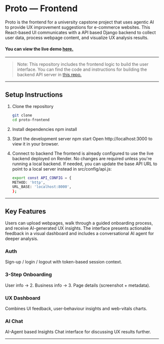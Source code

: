 # Proto — Frontend

Proto is the frontend for a university capstone project that uses agentic AI to provide UX improvement suggestions for e-commerce websites. This React-based UI communicates with a API based Django backend to collect user data, process webpage content, and visualize UX analysis results.

#### You can view the live demo [here.](https://proto-ux.netlify.app/)

---
> Note: This repository includes the frontend logic to build the user interface. You can find the code and instructions for building the backend API server in [this repo.](https://github.com/hussein-hh/proto-api)
---

## Setup Instructions

1. Clone the repository
   ```bash
   git clone 
   cd proto-frontend

2. Install dependencies
   npm install

3. Start the development server
   npm start
   Open http://localhost:3000 to view it in your browser.

4. Connect to backend
   The frontend is already configured to use the live backend deployed on Render. No changes are required unless you're running a local backend.
   If needed, you can update the base API URL to point to a local server instead in src/config/api.js:
    ```bash
    export const API_CONFIG = {
    METHOD: 'http',
    URL_BASE: 'localhost:8000',
   };

---

## Key Features
  Users can upload webpages, walk through a guided onboarding process, and receive AI-generated UX insights. The interface presents actionable feedback in a visual dashboard and includes a conversational AI agent for deeper analysis.

 ### Auth
  Sign-up / login / logout with token-based session context.

 ### 3-Step Onboarding
  User info → 2. Business info → 3. Page details (screenshot + metadata).

 ### UX Dashboard
  Combines UI feedback, user-behaviour insights and web-vitals charts.

 ### AI Chat
  AI-Agent based Insights Chat interface for discussing UX results further.

---
